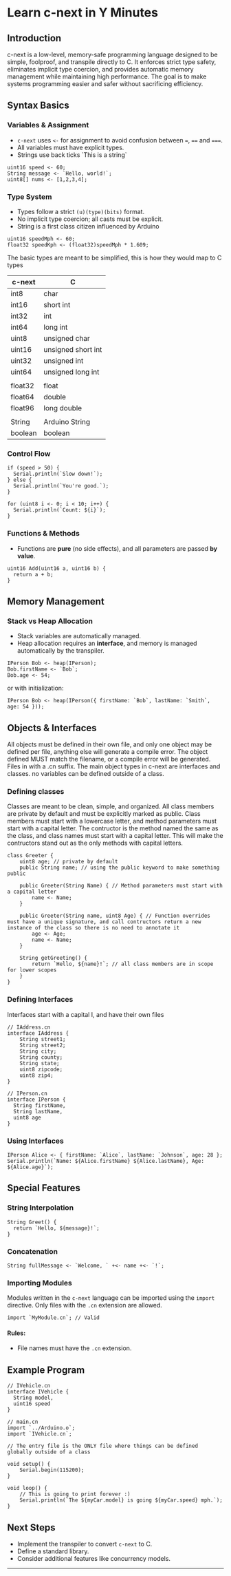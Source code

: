 # Learn c-next in Y Minutes

## Introduction
c-next is a low-level, memory-safe programming language designed to be simple, foolproof, and transpile directly to C. It enforces strict type safety, eliminates implicit type coercion, and provides automatic memory management while maintaining high performance. The goal is to make systems programming easier and safer without sacrificing efficiency.

## Syntax Basics

### Variables & Assignment
- `c-next` uses `<-` for assignment to avoid confusion between `=`, `==` and `===`.
- All variables must have explicit types.
- Strings use back ticks \`This is a string\`

```c-next
uint16 speed <- 60;
String message <- `Hello, world!`;
uint8[] nums <- [1,2,3,4];
```

### Type System
- Types follow a strict `(u)(type)(bits)` format.
- No implicit type coercion; all casts must be explicit.
- String is a first class citizen influenced by Arduino

```c-next
uint16 speedMph <- 60;
float32 speedKph <- (float32)speedMph * 1.609;
```

The basic types are meant to be simplified, this is how they would map to C types

| c-next | C                  |
| ------ | ------------------ |
| int8   | char               |
| int16  | short int          |
| int32  | int                |
| int64  | long int           |
| uint8  | unsigned char      |
| uint16 | unsigned short int |
| uint32 | unsigned int       |
| uint64 | unsigned long int  |
|        |                    |
| float32| float              |
| float64| double             |
| float96| long double        |
|        |                    |
| String | Arduino String     |
| boolean| boolean            |

### Control Flow
```c-next
if (speed > 50) {
  Serial.println(`Slow down!`);
} else {
  Serial.println(`You're good.`);
}

for (uint8 i <- 0; i < 10; i++) {
  Serial.println(`Count: ${i}`);
}
```

### Functions & Methods
- Functions are **pure** (no side effects), and all parameters are passed **by value**.

```c-next
uint16 Add(uint16 a, uint16 b) {
  return a + b;
}
```

## Memory Management
### Stack vs Heap Allocation
- Stack variables are automatically managed.
- Heap allocation requires an **interface**, and memory is managed automatically by the transpiler.

```c-next
IPerson Bob <- heap(IPerson);
Bob.firstName <- `Bob`;
Bob.age <- 54;
```

or with initialization:

```c-next
IPerson Bob <- heap(IPerson({ firstName: `Bob`, lastName: `Smith`, age: 54 }));
```

## Objects & Interfaces

All objects must be defined in their own file, and only one object may be defined per file, anything else will generate a compile error. The object defined MUST match the filename, or a compile error will be generated. Files in with a .cn suffix. The main object types in c-next are interfaces and classes. no variables can be defined outside of a class. 

### Defining classes
Classes are meant to be clean, simple, and organized. All class members are private by default and must be explicitly marked as public. Class members must start with a lowercase letter, and method parameters must start with a capital letter. The contructor is the method named the same as the class, and class names must start with a capital letter. This will make the contructors stand out as the only methods with capital letters.
```c-next
class Greeter {
    uint8 age; // private by default
    public String name; // using the public keyword to make something public 

    public Greeter(String Name) { // Method parameters must start with a capital letter
        name <- Name;
    }

    public Greeter(String name, uint8 Age) { // Function overrides must have a unique signature, and call contructors return a new instance of the class so there is no need to annotate it
        age <- Age;
        name <- Name;
    }

    String getGreeting() {
        return `Hello, ${name}!`; // all class members are in scope for lower scopes
    }
}
```

### Defining Interfaces
Interfaces start with a capital I, and have their own files
```c-next
// IAddress.cn
interface IAddress {
    String street1;
    String street2;
    String city;
    String county;
    String state;
    uint8 zipcode;
    uint8 zip4;
}
```
```c-next
// IPerson.cn
interface IPerson {
  String firstName,
  String lastName,
  uint8 age
}
```

### Using Interfaces
```c-next
IPerson Alice <- { firstName: `Alice`, lastName: `Johnson`, age: 28 };
Serial.println(`Name: ${Alice.firstName} ${Alice.lastName}, Age: ${Alice.age}`);
```

## Special Features
### String Interpolation
```c-next
String Greet() {
  return `Hello, ${message}!`;
}
```

### Concatenation
```c-next
String fullMessage <- `Welcome, ` +<- name +<- `!`;
```

### Importing Modules
Modules written in the `c-next` language can be imported using the `import` directive. Only files with the `.cn` extension are allowed.

```c-next
import `MyModule.cn`; // Valid
```

#### Rules:
- File names must have the `.cn` extension.

## Example Program
```c-next
// IVehicle.cn
interface IVehicle {
  String model,
  uint16 speed
}
```


```c-next
// main.cn
import `../Arduino.o`;
import `IVehicle.cn`;

// The entry file is the ONLY file where things can be defined globally outside of a class

void setup() {
    Serial.begin(115200);
}

void loop() {
    // This is going to print forever :)
    Serial.println(`The ${myCar.model} is going ${myCar.speed} mph.`);
}
```

## Next Steps
- Implement the transpiler to convert `c-next` to C.
- Define a standard library.
- Consider additional features like concurrency models.

---


